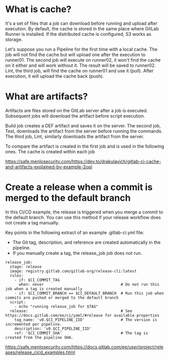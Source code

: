 # What is cache?

It's a set of files that a job can download before running and upload after execution. By default, the cache is stored in the same place where GitLab Runner is installed. If the distributed cache is configured, S3 works as storage.

Let's suppose you run a Pipeline for the first time with a local cache. The job will not find the cache but will upload one after the execution to runner01. The second job will execute on runner02, it won't find the cache on it either and will work without it. The result will be saved to runner02. Lint, the third job, will find the cache on runner01 and use it (pull). After execution, it will upload the cache back (push).

# What are artifacts?

Artifacts are files stored on the GitLab server after a job is executed. Subsequent jobs will download the artifact before script execution.

Build job creates a DEF artifact and saves it on the server. The second job, Test, downloads the artifact from the server before running the commands. The third job, Lint, similarly downloads the artifact from the server.

To compare the artifact is created in the first job and is used in the following ones. The cache is created within each job

https://safe.menlosecurity.com/https://dev.to/drakulavich/gitlab-ci-cache-and-artifacts-explained-by-example-2opi

# Create a release when a commit is merged to the default branch

In this CI/CD example, the release is triggered when you merge a commit to the default branch. You can use this method if your release workflow does not create a tag manually.

Key points in the following extract of an example .gitlab-ci.yml file:

* The Git tag, description, and reference are created automatically in the pipeline.
* If you manually create a tag, the release_job job does not run.


```
release_job:
  stage: release
  image: registry.gitlab.com/gitlab-org/release-cli:latest
  rules:
    - if: $CI_COMMIT_TAG
      when: never                                  # Do not run this job when a tag is created manually
    - if: $CI_COMMIT_BRANCH == $CI_DEFAULT_BRANCH  # Run this job when commits are pushed or merged to the default branch
  script:
    - echo "running release_job for $TAG"
  release:                                         # See https://docs.gitlab.com/ee/ci/yaml/#release for available properties
    tag_name: 'v0.$CI_PIPELINE_IID'                # The version is incremented per pipeline.
    description: 'v0.$CI_PIPELINE_IID'
    ref: '$CI_COMMIT_SHA'                          # The tag is created from the pipeline SHA.
```

https://safe.menlosecurity.com/https://docs.gitlab.com/ee/user/project/releases/release_cicd_examples.html

